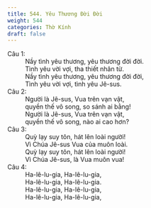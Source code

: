```yaml
---
title: 544. Yêu Thương Đời Đời
weight: 544
categories: Thờ Kính
draft: false
---
```

<dl><dt>Câu 1:</dt><dd data-verse="1">Nầy tình yêu thương, yêu thương đời đời. <br/>Tình yêu vời vợi, tha thiết nhân từ. <br/>Nầy tình yêu thương, yêu thương đời đời, <br/>Tình yêu vời vợi, tình yêu Jê-sus. </dd><dt>Câu 2:</dt><dd data-verse="2">Người là Jê-sus, Vua trên vạn vật, <br/>quyền thế vô song, so sánh ai bằng! <br/>Người là Jê-sus, Vua trên vạn vật, <br/>quyền thế vô song, nào ai cao hơn? </dd><dt>Câu 3:</dt><dd data-verse="3">Quỳ lạy suy tôn, hát lên loài người! <br/>Vì Chúa Jê-sus Vua của muôn loài. <br/>Quỳ lạy suy tôn, hát lên loài người! <br/>Vì Chúa Jê-sus, là Vua muôn vua! </dd><dt>Câu 4:</dt><dd data-verse="4">Ha-lê-lu-gia, Ha-lê-lu-gia, <br/>Ha-lê-lu-gia, Ha-lê-lu-gia. <br/>Ha-lê-lu-gia, Ha-lê-lu-gia, <br/>Ha-lê-lu-gia, Ha-lê-lu-gia, </dd></dl>